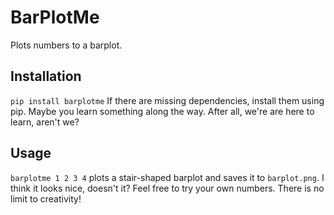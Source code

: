 # BarPlotMe
Plots numbers to a barplot. 

## Installation
`pip install barplotme`
If there are missing dependencies, install them using pip. Maybe you learn something along the way. After all, we're are here to learn, aren't we?

## Usage
`barplotme 1 2 3 4` plots a stair-shaped barplot and saves it to `barplot.png`. I think it looks nice, doesn't it? Feel free to try your own numbers. There is no limit to creativity!


